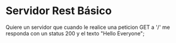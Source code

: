 # Servidor Rest Básico

Quiere un servidor que cuando le realice una peticion GET a '/' me responda con un status 200 y el texto "Hello Everyone";
